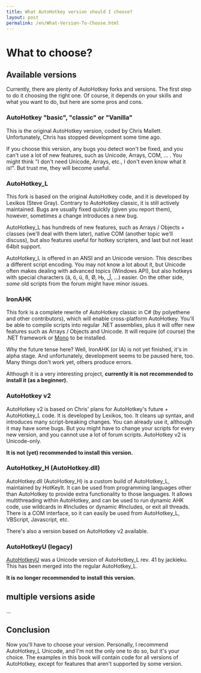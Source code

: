 ```yaml
---
title: What AutoHotkey version should I choose?
layout: post
permalink: /en/What-Version-To-Choose.html
---
```


# What to choose?

## Available versions
Currently, there are plenty of AutoHotkey forks and versions. The first step to do it choosing the right one.
Of course, it depends on your skills and what you want to do, but here are some pros and cons.

### AutoHotkey "basic", "classic" or "Vanilla"
This is the original AutoHotkey version, coded by Chris Mallett. Unfortunately, Chris has stopped development some time ago.

If you choose this version, any bugs you detect won't be fixed, and you can't use a lot of new features, such as Unicode, Arrays, COM, ... . You might think "I don't need Unicode, Arrays, etc., I don't even know what it is!". But trust me, they will become useful.

### AutoHotkey\_L
This fork is based on the original AutoHotkey code, and it is developed by Lexikos (Steve Gray). Contrary to AutoHotkey classic, it is still actively maintained.
Bugs are usually fixed quickly (given you report them), however, sometimes a change introduces a new bug.

AutoHotkey\_L has hundreds of new features, such as Arrays / Objects + classes (we'll deal with them later), native COM (another topic we'll discuss), but also features useful for hotkey scripters, and last but not least 64bit support.

AutoHotkey\_L is offered in an ANSI and an Unicode version. This describes a different script encoding. You may not know a lot about it, but Unicode often makes dealing with advanced topics (Windows API), but also hotkeys with special characters (&auml;, &ouml;, &uuml;, &szlig;, &Oslash;, Њ, ڵ, ...) easier. On the other side, *some* old scripts from the forum might have minor issues.

### IronAHK
This fork is a complete rewrite of AutoHotkey classic in C# (by polyethene and other contributors), which will enable cross-platform AutoHotkey. You'll be able to compile scripts into regular .NET assemblies, plus it will offer new features such as Arrays / Objects and Unicode. It will require (of course) the .NET framework or [Mono](http://www.mono-project.com/Main_Page) to be installed.

Why the future tense here? Well, IronAHK (or IA) is not yet finished, it's in alpha stage. And unfortunately, development seems to be paused here, too. Many things don't work yet, others produce errors.

Although it is a very interesting project, **currently it is not recommended to install it (as a beginner).**

### AutoHotkey v2
AutoHotkey v2 is based on Chris' plans for AutoHotkey's future + AutoHotkey\_L code. It is developed by Lexikos, too. It cleans up syntax, and introduces many script-breaking changes.
You can already use it, although it may have some bugs. But you might have to change your scripts for every new version, and you cannot use a lot of forum scripts.
AutoHotkey v2 is Unicode-only.

**It is not (yet) recommended to install this version.**

### AutoHotkey\_H (AutoHotkey.dll)
AutoHotkey.dll (AutoHotkey\_H) is a custom build of AutoHotkey\_L, maintained by HotKeyIt. It can be used from programming languages other than AutoHotkey to provide extra functionality to those languages. It allows multithreading within AutoHotkey, and can be used to run dynamic AHK code, use wildcards in #Includes or dynamic #Includes, or exit all threads. There is a COM interface, so it can easily be used from AutoHotkey\_L, VBScript, Javascript, etc.

There's also a version based on AutoHotkey v2 available.

### AutoHotkeyU (legacy)
[AutoHotkeyU](http://www.autohotkey.com/forum/viewtopic.php?t=50485) was a Unicode version of AutoHotkey\_L rev. 41 by jackieku. This has been merged into the regular AutoHotkey\_L.

**It is no longer recommended to install this version.**

## multiple versions aside
...


## Conclusion
Now you'll have to choose your version. Personally, I recommend AutoHotkey_L Unicode, and I'm not the only one to do so, but it's your choice.
The examples in this book will contain code for all versions of AutoHotkey, except for features that aren't supported by some version.
